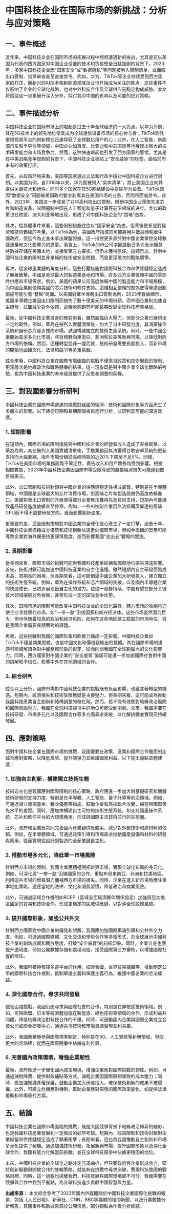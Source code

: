 # 中国科技企业在国际市场的新挑战：分析与应对策略

## 一、事件概述

近年来，中国科技企业在国际市场的拓展过程中频频遭遇新的挑战，尤其是在以美国为代表的西方国家对中国企业设置的技术和贸易壁垒日益加剧的背景下。2023年，多家中国科技企业因“国家安全”或“数据隐私”等问题被列入限制清单，或面临出口管制、投资审查甚至直接禁令。例如，华为、TikTok等企业持续受到西方国家的打压，而新兴的AI技术和新能源领域企业也开始成为关注的焦点。这些事件不仅影响了企业的全球化战略，也对中外科技合作及全球供应链稳定构成威胁。本文将围绕这一现象展开深入分析，探讨其对中国的影响以及可能的应对策略。

## 二、事件描述分析

中国科技企业在国际市场上的崛起是过去十年全球经济的一大亮点。以华为为例，其在5G技术上的领先地位使其成为全球通信设备市场的核心参与者；TikTok则凭借短视频平台的创新模式迅速俘获了全球数亿用户的心；此外，在人工智能、新能源汽车和半导体等领域，中国企业如百度、比亚迪和中芯国际等也展现出强大的技术研发能力和市场竞争力。然而，这种快速崛起也引发了西方国家的警惕，尤其是在中美战略竞争加剧的背景下，中国科技企业被贴上“安全威胁”的标签，面临前所未有的政策打压。

首先，从政策环境来看，美国等国家通过立法和行政手段对中国科技企业进行限制。以美国为例，自2018年以来，华为就被列入“实体清单”，禁止美国企业向其提供关键技术和组件，同时多个国家在其5G网络建设中排除华为设备。TikTok则因“数据安全”问题被美国政府要求剥离其在美国市场的业务，否则将面临禁令。此外，2023年，美国进一步收紧了对华高科技出口管制，限制中国企业获取先进芯片和制造设备，试图遏制中国在人工智能和量子计算等前沿领域的进步。类似的政策也在欧盟、澳大利亚等地出现，形成了对中国科技企业的“围堵”态势。

其次，從具體事件來看，這些限制措施往往以“國家安全”為由，但背後更多是對經濟和技術霸權的考量。以TikTok為例，美國政府指控其可能將用戶數據傳輸至中國政府，但迄今為止並未拿出確鑿證據。這一指控更多源於對中國企業掌控全球數據流量和文化影響力的擔憂。事實上，TikTok的母公司字節跳動已多次表示願意將數據存儲在美國本地，並接受第三方審核，但仍未獲得信任。這顯示出，針對中國科技企業的限制並非單純的技術或安全問題，而是更深層次的戰略競爭。

再次，從全球產業鏈的角度分析，這些打壓措施對國際科技合作和供應鏈穩定造成了顯著衝擊。中國是全球最大的製造業基地和市場，許多西方企業依賴中國的零部件供應和市場需求。例如，美國的蘋果公司高度依賴中國的製造能力和市場規模，而中國企業則依賴美國的芯片技術和軟件支持。這種相互依賴的關係使得單邊限制措施可能引發“雙輸”局面。以美國對華半導體出口管制為例，2023年數據顯示，美國半導體企業因出口限制而損失了數十億美元的市場份額，而中國企業則加速自主研發，試圖減少對外依賴，這種脫鉤趨勢可能長期改變全球科技產業格局。

最後，從中國科技企業自身的應對來看，雖然面臨巨大壓力，但部分企業已展現出一定的韌性。例如，華為在被列入實體清單後，加大了自主研發力度，其鴻蒙操作系統和自研芯片逐步推向市場，試圖構建獨立的技術生態系統。同時，一些中國企業開始尋求多元化市場，將目標轉向東南亞、非洲和拉美等新興市場，以降低對西方市場的依賴。然而，這種轉型並非一蹴而就，技術研發需要長期投入，而新市場的開拓也面臨文化、法律和競爭等多重挑戰。

綜合來看，中國科技企業在國際市場面臨的挑戰不僅來自政策和技術層面的限制，更深層次是地緣政治和戰略競爭的結果。這一現象既是對中國企業全球化戰略的考驗，也為中國科技產業的未來發展提供了反思和調整的契機。

## 三、對我國影響分析研判

中國科技企業在國際市場遭遇的挑戰對我國的經濟、技術和國際形象等方面產生了多層次的影響。以下將從短期和長期兩個視角進行分析，並研判其可能的深遠效應。

### 1. 短期影響

在短期內，國際市場的限制措施對中國科技企業的經營和收入造成了直接衝擊。以華為為例，其在被列入美國實體清單後，手機業務因無法獲得谷歌安卓系統的更新支持而大幅萎縮，海外市場份額從高峰時期的近20%下降至不足5%。同樣，TikTok在美國市場的業務面臨不確定性，廣告收入和用戶增長均受到影響。根據相關數據，2023年中國科技企業因國際市場受限導致的直接經濟損失可能達到數百億美元。

此外，出口管制和技術封鎖對中國企業的供應鏈穩定性構成威脅。特別是在半導體領域，中國雖是全球最大的芯片消費市場，但高端芯片和製造設備仍高度依賴進口。美國對華出口管制的升級使得部分企業無法獲得先進技術支持，短期內可能導致產品研發進度放緩甚至停滯。例如，一些AI初創企業因無法採購英偉達的高端GPU而不得不調整研發方向，進而影響創新速度。

更重要的是，這些限制措施對中國企業的全球化信心產生了一定打擊。過去十年，中國科技企業憑藉成本優勢和技術創新快速走向國際市場，但如今面臨的壁壘可能導致企業對海外擴張持更謹慎態度，進而影響我國“走出去”戰略的實施。

### 2. 長期影響

從長期來看，國際市場的挑戰可能對我國科技產業結構和國際地位帶來深遠影響。首先，技術封鎖可能加速中國科技産業的自主化進程。雖然短期內自主研發面臨成本高、周期長的困境，但長期來看，這可能倒逼中國企業加大研發投入，建立獨立的技術生態系統。例如，華為在操作系統和芯片領域的突破，以及國內半導體企業的快速成长，已初步展现出自主化的潜力。若这一趋势持续，中国有望在部分关键技术领域摆脱对外依赖，甚至形成一定的国际竞争优势。

其次，国际市场的限制可能改变中国科技企业的全球化路径。西方市场的收缩将迫使企业寻找替代市场，如“一带一路”沿线国家和新兴经济体。这些市场虽然潜力巨大，但也伴随着较高的政治和经济风险，如何在这些地区建立稳固的市场地位，将是我國企業需要長期面對的課題。

再者，這些挑戰對我國的國際形象和軟實力構成一定影響。中國科技企業如TikTok不僅是商業實體，也是中國文化和價值觀輸出的載體。其在國際市場的遭遇可能被解讀為對中國整體形象的否定，從而削弱我國在全球範圍內的文化影響力。同時，西方國家對中國企業的“安全威脅”論調可能進一步加劇國際社會對中國的誤解和不信任，影響中外在其他領域的合作。

### 3. 綜合研判

綜合以上分析，國際市場對中國科技企業的挑戰既有負面影響，也蘊含著轉型的機遇。短期內，經濟損失和技術受限無疑是主要壓力，但長期來看，這可能成為推動我國科技產業自主創新和結構調整的催化劑。然而，若不能有效應對地緣政治風險和國際輿論壓力，我國在全球科技競爭中的地位可能受到削弱。未來，我國需要在技術研發、市場多元化以及國際合作等多方面尋求突破，以化解挑戰並實現可持續發展。

## 四、應對策略

面對中國科技企業在國際市場的挑戰，我國需要在政策、産業和國際合作層面制定綜合應對策略，以降低風險、提升競爭力並維護國家利益。以下提出幾點具體建議：

### 1. 加強自主創新，構建獨立技術生態

技術自主化是我國應對國際限制的核心策略。政府應進一步加大對基礎研究和關鍵技術研發的支持力度，特別是在半導體、人工智能、量子計算等前沿領域。例如，可通過設立專項基金、稅收優惠等措施，鼓勵企業和高校聯合攻關，縮短與國際領先水平的差距。同時，應加快構建自主可控的技術生態系統，如支持國產操作系統、芯片和軟件平台的大規模應用，形成與國際主流技術並行的生態圈。

此外，政府和企業應共同完善國內産業鏈供應體系，減少對外部技術和原材料的依賴。例如，在半導體領域，可通過政策引導和市場需求推動國產設備和材料的研發與應用，從而實現從設計到製造的全産業鏈自主化。

### 2. 推動市場多元化，降低單一市場風險

針對西方市場的限制，我國企業應積極開拓新興市場，實現全球化布局的多元化。例如，可深化與“一帶一路”沿線國家的合作，重點布局東南亞、非洲和拉美地區，利用這些市場的增長潛力彌補西方市場的損失。同時，企業在進入新市場時應注重本地化策略，適應當地的法律、文化和消費習慣，降低政治和商業風險。

此外，可通過區域合作機制如RCEP（區域全面經濟夥伴關係協定）加強與亞太地區國家的貿易和技術合作，形成更穩定的區域供應鏈，以對沖全球脱鉤風險。

### 3. 提升國際形象，加強公共外交

針對西方國家對中國企業的偏見和誤解，我國應加強國際輿論引導和公共外交力度。例如，可通過國際媒體、文化交流和學術合作等多種形式，向全球展示中國科技企業的創新成就和開放態度，打破“安全威脅”的刻板印象。同時，企業自身也應提升透明度，例如公開數據存儲和處理流程，接受國際第三方審核，以增強國際社會的信任。

此外，我國可積極發揮多邊平台的作用，如聯合國、世界貿易組織等，推動制定公平的國際科技合作規則，抵制單邊主義和保護主義行為，維護中國企業的合法權益。

### 4. 深化國際合作，尋求共同發展

儘管面臨挑戰，我國仍應尋求與國際社會的合作，特別是在非敏感技術領域。例如，可與歐盟、日本等經濟體加強在新能源、綠色技術等領域的合作，形成利益共同體，降低地緣政治對科技合作的干擾。同時，可鼓勵國內企業與國際企業成立合資公司或聯合研發中心，通過共享技術和市場資源實現互利共贏。

此外，我國應積極參與國際標準制定，特別是在5G、人工智能等新興領域，爭取更大的話語權，從而在國際競爭中佔據有利位置。

### 5. 完善國內政策環境，增強企業韌性

最後，政府應進一步優化國內政策環境，增強企業應對國際挑戰的韌性。例如，可通過減稅降費、提供財政補貼等方式，減輕企業因國際限制導致的成本壓力；同時，應加強知識產權保護，鼓勵企業加大研發投入，確保技術創新的成果不被侵權。此外，可建立危機應對機制，幫助企業應對突發的國際政策變化，如提供法律援助和市場替代方案。

## 五、結論

中國科技企業在國際市場面臨的挑戰，既是大國競爭背景下地緣政治博弈的縮影，也是我國科技産業發展到一定階段的必然考驗。短期內，政策限制和技術封鎖對企業經營和供應鏈穩定造成了顯著衝擊；長期來看，這也為我國推動自主創新和市場多元化提供了契機。通過加強技術研發、拓展新興市場、提升國際形象以及深化全球合作，我國有能力化解當前挑戰，並在全球科技競爭中佔據更穩固的地位。

未來，中國科技企業的全球化之路注定充滿曲折，但只要政府與企業形成合力，堅持創新驅動與開放合作的雙輪策略，就能夠在挑戰中尋求突破，實現科技強國的戰略目標。同時，這一過程也提醒我們，科技發展與國際環境密不可分，我國需要在競爭與合作中找到平衡點，為全球科技進步貢獻中國智慧與力量。

**出處來源：** 本文綜合參考了2023年國內外媒體關於中國科技企業國際化挑戰的報道，包括《人民日報》、新華社、CNN、BBC等媒體的相關新聞，以及行業數據分析報告。具體事件和數據來源於公開信息，部分觀點為作者分析總結。